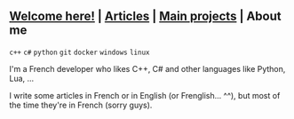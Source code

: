 ## [Welcome here!](index.md) | [Articles](articles.md) | [Main projects](projects.md) | About me
`c++` `c#` `python` `git` `docker` `windows` `linux`

I'm a French developer who likes C++, C# and other languages like Python, Lua, ...

I write some articles in French or in English (or Frenglish... ^^), but most of the time they're in French (sorry guys).
